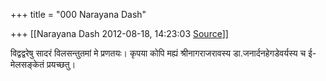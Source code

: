 +++
title = "000 Narayana Dash"

+++
[[Narayana Dash	2012-08-18, 14:23:03 [Source](https://groups.google.com/g/bvparishat/c/UfHUA0AeBl4)]]



विद्वद्वरेषु सादरं विलसन्तुतमां मे प्रणतयः। कृपया कोपि मह्यं श्रीनागराजरावस्य डा.जनार्दनहेगडेवर्यस्य च ई-मेलसङ्केतं प्रयच्छतु।


